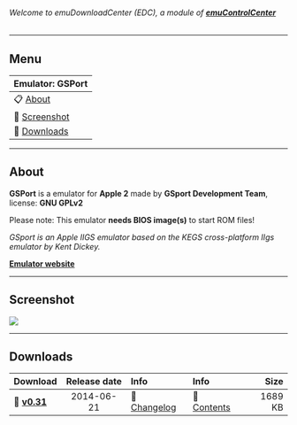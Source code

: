 ###### Welcome to emuDownloadCenter (EDC), a module of [**emuControlCenter**](https://github.com/PhoenixInteractiveNL/emuControlCenter/wiki/)
***
## Menu
| **Emulator: GSPort** |
|:---------|
| :clipboard: [About](#about) |
| :sunrise: [Screenshot](#screenshot) |
| :floppy_disk: [Downloads](#downloads) |
***
## About
**GSPort** is a emulator for **Apple 2** made by **GSport Development Team**, license: **GNU GPLv2**

Please note: This emulator **needs BIOS image(s)** to start ROM files!

_GSport is an Apple IIGS emulator based on the KEGS cross-platform IIgs emulator by Kent Dickey._

[**Emulator website**](http://gsport.sourceforge.net/index.html)
***
## Screenshot
![](https://raw.githubusercontent.com/PhoenixInteractiveNL/emuDownloadCenter/master/hooks/gsport/screen.jpg)
***
## Downloads
| Download | Release date  | Info       | Info       | Size       |
|:---------|:-------------:|:-----------|:-----------|-----------:|
| :floppy_disk: [**v0.31**](https://github.com/PhoenixInteractiveNL/edc-repo0002/raw/master/gsport/0.31.7z) | 2014-06-21 | :page_facing_up: [Changelog](https://github.com/PhoenixInteractiveNL/edc-repo0002/blob/master/gsport/0.31_changelog.txt) | :mag_right: [Contents](https://github.com/PhoenixInteractiveNL/edc-repo0002/blob/master/gsport/0.31_contents.txt) | 1689 KB |
